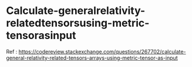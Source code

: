 # Calculate-generalrelativity-relatedtensorsusing-metric-tensorasinput

Ref : https://codereview.stackexchange.com/questions/267702/calculate-general-relativity-related-tensors-arrays-using-metric-tensor-as-input

